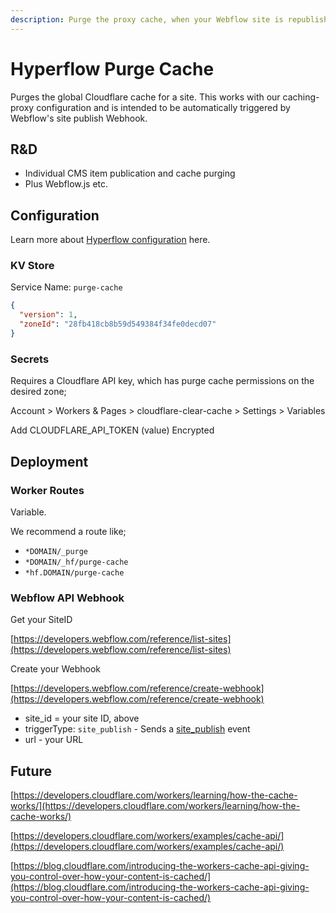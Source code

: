 ```yaml
---
description: Purge the proxy cache, when your Webflow site is republished
---
```


# Hyperflow Purge Cache

Purges the global Cloudflare cache for a site.  This works with our caching-proxy configuration and is intended to be automatically triggered by Webflow's site publish Webhook.&#x20;

## R\&D&#x20;

* Individual CMS item publication and cache purging
* Plus Webflow.js etc.&#x20;

## Configuration

Learn more about [Hyperflow configuration](../../about/configure.md) here.

### KV Store

Service Name: `purge-cache`&#x20;

```json
{
  "version": 1, 
  "zoneId": "28fb418cb8b59d549384f34fe0decd07" 
}
```

### Secrets

Requires a Cloudflare API key, which has purge cache permissions on the desired zone;&#x20;

Account > Workers & Pages > cloudflare-clear-cache > Settings > Variables

Add CLOUDFLARE\_API\_TOKEN (value) Encrypted&#x20;

## Deployment

### Worker Routes

Variable.&#x20;

We recommend a route like;

* `*DOMAIN/_purge`
* `*DOMAIN/_hf/purge-cache`
* `*hf.DOMAIN/purge-cache`

### Webflow API Webhook

Get your SiteID

[https://developers.webflow.com/reference/list-sites](https://developers.webflow.com/reference/list-sites)

Create your Webhook

[https://developers.webflow.com/reference/create-webhook](https://developers.webflow.com/reference/create-webhook)

* site\_id = your site ID, above
* triggerType: `site_publish` - Sends a [site\_publish](https://developers.webflow.com/reference/create-webhook#site\_publish) event
* url - your URL

## Future

[https://developers.cloudflare.com/workers/learning/how-the-cache-works/](https://developers.cloudflare.com/workers/learning/how-the-cache-works/)

[https://developers.cloudflare.com/workers/examples/cache-api/](https://developers.cloudflare.com/workers/examples/cache-api/)

[https://blog.cloudflare.com/introducing-the-workers-cache-api-giving-you-control-over-how-your-content-is-cached/](https://blog.cloudflare.com/introducing-the-workers-cache-api-giving-you-control-over-how-your-content-is-cached/)



